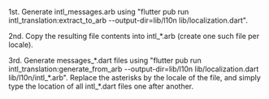 1st. Generate intl_messages.arb using "flutter pub run intl_translation:extract_to_arb --output-dir=lib/l10n lib/localization.dart".

2nd. Copy the resulting file contents into intl_\*.arb (create one such file per locale).

3rd. Generate messages_\*.dart files using "flutter pub run intl_translation:generate_from_arb --output-dir=lib/l10n lib/localization.dart lib/l10n/intl_\*.arb".
     Replace the asterisks by the locale of the file, and simply type the location of all intl_\*.dart files one after another.